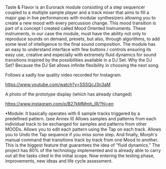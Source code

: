Taste & Flavor is an Eurorack module consisting of a step sequencer coupled to a multiple sample player and a track mixer that aims to fill a major gap in live performances with modular synthesizers allowing you to create a new mood with every percussion change. 
This mood transition is part of a concept I created called Mood Oriented Instruments. These instruments, in our case the module, must have the ability not only to reproduce sounds on demand, presets, but also, through algorithms, to add some level of intelligence to the final sound composition.
The module has an easy to understand interface with few buttons / controls ensuring its easy use, creative and especially with extremely fluid dynamics for sound transitions inspired by the possibilities available in a DJ Set. Why the DJ Set? Because the DJ Set allows infinite flexibility in choosing the next song.

Follows a sadly low quality video recorded for Instagram.

https://www.youtube.com/watch?v=SSSQcJ3n3aM

A photo of the prototype display (which has already changed)

https://www.instagram.com/p/B27kMMmh_lR/?hl=en


•Module:
It basically operates with 6 sample tracks triggered by a predefined pattern. (see Annex II)
Allows samples and patterns from each individual track to be exchanged for samples and patterns from other MOODs.
Allows you to edit each pattern using the Tap on each track.
Allows you to Undo the Tap sequence if you miss some step.
And finally, Morph's manual command that transitions track by track from one Mood to another. This is the biggest feature that guarantees the idea of "fluid dynamics."
The project has 80% of the technology implemented and is already able to carry out all the tasks cited in the initial scope. Now entering the testing phase, improvements, new ideas and life cycle assessment.

